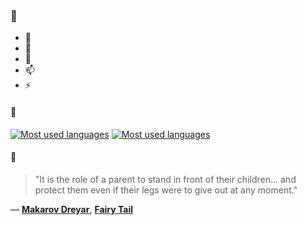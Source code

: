 ### 👋

- 🔭
- 🌱
- 💬
- 📫
- ⚡

#### 🧏

[![Most used languages](https://github-readme-stats-aynah.vercel.app/api/top-langs/?username=aynh&theme=solarized-dark&langs_count=6&layout=compact&hide_title=true)](https://github.com/anuraghazra/github-readme-stats#gh-dark-mode-only)
[![Most used languages](https://github-readme-stats-aynah.vercel.app/api/top-langs/?username=aynh&theme=solarized-light&langs_count=6&layout=compact&hide_title=true)](https://github.com/anuraghazra/github-readme-stats#gh-light-mode-only)

#### 💬

> "It is the role of a parent to stand in front of their children... and protect them even if their legs were to give out at any moment."

&mdash; [**Makarov Dreyar**](https://myanimelist.net/character.php?q=Makarov%20Dreyar&cat=character), [**Fairy Tail**](https://myanimelist.net/search/all?q=Fairy%20Tail&cat=all)
